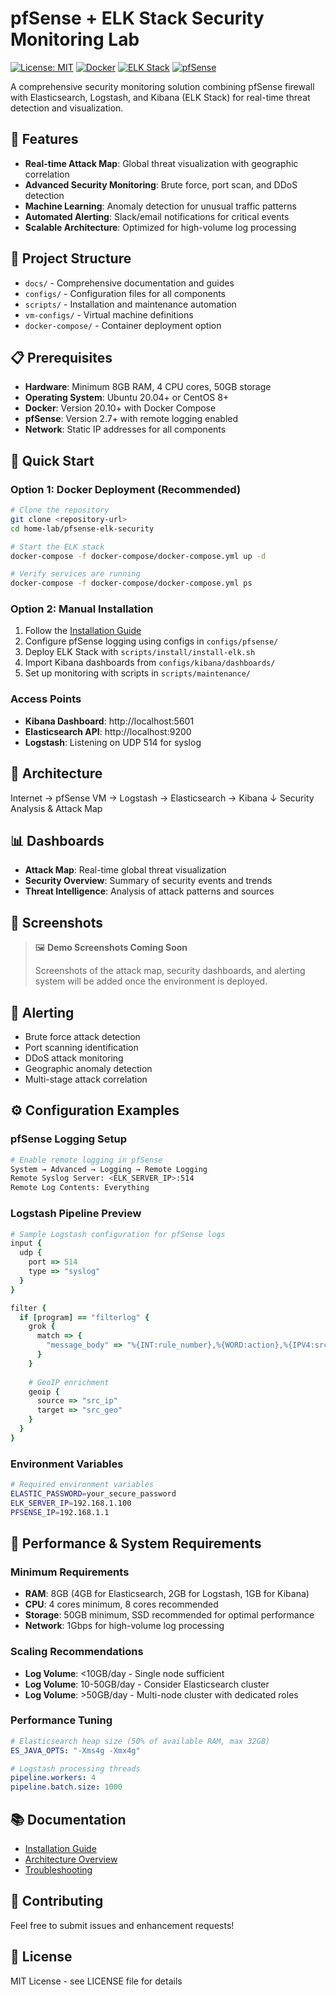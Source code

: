 # pfSense + ELK Stack Security Monitoring Lab

[![License: MIT](https://img.shields.io/badge/License-MIT-yellow.svg)](https://opensource.org/licenses/MIT)
[![Docker](https://img.shields.io/badge/Docker-20.10+-blue.svg)](https://www.docker.com/)
[![ELK Stack](https://img.shields.io/badge/ELK-8.11.0-orange.svg)](https://www.elastic.co/)
[![pfSense](https://img.shields.io/badge/pfSense-2.7+-red.svg)](https://www.pfsense.org/)

A comprehensive security monitoring solution combining pfSense firewall with Elasticsearch, Logstash, and Kibana (ELK Stack) for real-time threat detection and visualization.

## 🚀 Features

- **Real-time Attack Map**: Global threat visualization with geographic correlation
- **Advanced Security Monitoring**: Brute force, port scan, and DDoS detection
- **Machine Learning**: Anomaly detection for unusual traffic patterns
- **Automated Alerting**: Slack/email notifications for critical events
- **Scalable Architecture**: Optimized for high-volume log processing

## 📁 Project Structure

- `docs/` - Comprehensive documentation and guides
- `configs/` - Configuration files for all components
- `scripts/` - Installation and maintenance automation
- `vm-configs/` - Virtual machine definitions
- `docker-compose/` - Container deployment option

## 📋 Prerequisites

- **Hardware**: Minimum 8GB RAM, 4 CPU cores, 50GB storage
- **Operating System**: Ubuntu 20.04+ or CentOS 8+
- **Docker**: Version 20.10+ with Docker Compose
- **pfSense**: Version 2.7+ with remote logging enabled
- **Network**: Static IP addresses for all components

## 🎯 Quick Start

### Option 1: Docker Deployment (Recommended)
```bash
# Clone the repository
git clone <repository-url>
cd home-lab/pfsense-elk-security

# Start the ELK stack
docker-compose -f docker-compose/docker-compose.yml up -d

# Verify services are running
docker-compose -f docker-compose/docker-compose.yml ps
```

### Option 2: Manual Installation
1. Follow the [Installation Guide](docs/installation-guide.md)
2. Configure pfSense logging using configs in `configs/pfsense/`
3. Deploy ELK Stack with `scripts/install/install-elk.sh`
4. Import Kibana dashboards from `configs/kibana/dashboards/`
5. Set up monitoring with scripts in `scripts/maintenance/`

### Access Points
- **Kibana Dashboard**: http://localhost:5601
- **Elasticsearch API**: http://localhost:9200
- **Logstash**: Listening on UDP 514 for syslog

## 🔧 Architecture

Internet → pfSense VM → Logstash → Elasticsearch → Kibana
↓
Security Analysis & Attack Map

## 📊 Dashboards

- **Attack Map**: Real-time global threat visualization
- **Security Overview**: Summary of security events and trends
- **Threat Intelligence**: Analysis of attack patterns and sources

## 📸 Screenshots

> 🖼️ **Demo Screenshots Coming Soon**
> 
> Screenshots of the attack map, security dashboards, and alerting system will be added once the environment is deployed.

## 🚨 Alerting

- Brute force attack detection
- Port scanning identification
- DDoS attack monitoring
- Geographic anomaly detection
- Multi-stage attack correlation

## ⚙️ Configuration Examples

### pfSense Logging Setup
```bash
# Enable remote logging in pfSense
System → Advanced → Logging → Remote Logging
Remote Syslog Server: <ELK_SERVER_IP>:514
Remote Log Contents: Everything
```

### Logstash Pipeline Preview
```ruby
# Sample Logstash configuration for pfSense logs
input {
  udp {
    port => 514
    type => "syslog"
  }
}

filter {
  if [program] == "filterlog" {
    grok {
      match => {
        "message_body" => "%{INT:rule_number},%{WORD:action},%{IPV4:src_ip},%{IPV4:dest_ip},%{INT:src_port},%{INT:dest_port}"
      }
    }
    
    # GeoIP enrichment
    geoip {
      source => "src_ip"
      target => "src_geo"
    }
  }
}
```

### Environment Variables
```bash
# Required environment variables
ELASTIC_PASSWORD=your_secure_password
ELK_SERVER_IP=192.168.1.100
PFSENSE_IP=192.168.1.1
```

## 🔧 Performance & System Requirements

### Minimum Requirements
- **RAM**: 8GB (4GB for Elasticsearch, 2GB for Logstash, 1GB for Kibana)
- **CPU**: 4 cores minimum, 8 cores recommended
- **Storage**: 50GB minimum, SSD recommended for optimal performance
- **Network**: 1Gbps for high-volume log processing

### Scaling Recommendations
- **Log Volume**: <10GB/day - Single node sufficient
- **Log Volume**: 10-50GB/day - Consider Elasticsearch cluster
- **Log Volume**: >50GB/day - Multi-node cluster with dedicated roles

### Performance Tuning
```yaml
# Elasticsearch heap size (50% of available RAM, max 32GB)
ES_JAVA_OPTS: "-Xms4g -Xmx4g"

# Logstash processing threads
pipeline.workers: 4
pipeline.batch.size: 1000
```

## 📚 Documentation

- [Installation Guide](docs/installation-guide.md)
- [Architecture Overview](docs/architecture.md)
- [Troubleshooting](docs/troubleshooting.md)

## 🤝 Contributing

Feel free to submit issues and enhancement requests!

## 📄 License

MIT License - see LICENSE file for details
